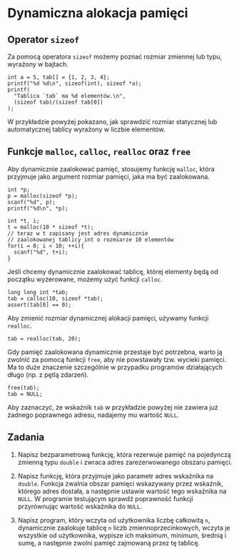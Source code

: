 Dynamiczna alokacja pamięci
=========================

Operator `sizeof`
-------------------------
Za pomocą operatora `sizeof` możemy
poznać rozmiar zmiennej lub typu,
wyrażony w bajtach.

    int a = 5, tab[] = {1, 2, 3, 4};
    printf("%d %d\n", sizeof(int), sizeof *a);
    printf(
      "Tablica `tab` ma %d elementów.\n",
      (sizeof tab)/(sizeof tab[0])
    );

W przykładzie powyżej pokazano,
jak sprawdzić rozmiar statycznej lub automatycznej
tablicy wyrażony w liczbie elementów.

Funkcje `malloc`, `calloc`, `realloc` oraz `free`
-------------------------
Aby dynamicznie zaalokować pamięć,
stosujemy funkcję `malloc`,
która przyjmuje jako argument
rozmiar pamięci, jaka ma być zaalokowana.

    int *p;
    p = malloc(sizeof *p);
    scanf("%d", p);
    printf("%d\n", *p);

    int *t, i;
    t = malloc(10 * sizeof *t);
    // teraz w t zapisany jest adres dynamicznie
    // zaalokowanej tablicy int o rozmiarze 10 elementów
    for(i = 0; i < 10; ++i){
      scanf("%d", t+i);
    }

Jeśli chcemy dynamicznie zaalokować tablicę,
której elementy będą od początku wyzerowane,
możemy użyć funkcji `calloc`.

    long long int *tab;
    tab = calloc(10, sizeof *tab);
    assert(tab[0] == 0);

Aby zmienić rozmiar dynamicznej alokacji pamięci,
używamy funkcji `realloc`.

    tab = realloc(tab, 20);

Gdy pamięć zaalokowana dynamicznie przestaje
być potrzebna, warto ją zwolnić za pomocą funkcji `free`,
aby nie powstawały tzw. wycieki pamięci.
Ma to duże znaczenie szczególnie w przypadku
programów działających długo (np. z pętlą zdarzeń).

    free(tab);
    tab = NULL;

Aby zaznaczyć, że wskaźnik `tab` w przykładzie powyżej
nie zawiera już żadnego poprawnego adresu,
nadajemy mu wartość `NULL`.

Zadania
-------------------------

1.  Napisz bezparametrową funkcję,
    która rezerwuje pamięć na pojedynczą
    zmienną typu `double` i zwraca
    adres zarezerwowanego obszaru pamięci.

2.  Napisz funkcję, która przyjmuje jako parametr
    adres wskaźnika na `double`.
    Funkcja zwalnia obszar pamięci
    wskazywany przez wskaźnik, którego adres dostała,
    a następnie ustawie wartość tego wskaźnika na `NULL`.
    W programie testującym sprawdź poprawność
    funkcji przyrównując wartość wskaźnika do `NULL`.

3.  Napisz program, który wczyta od użytkownika
    liczbę całkowitą `n`, dynamicznie zaalokuje tablicę
    `n` liczb zmiennoprzecinkowych,
    wczyta je wszystkie od użytkownika,
    wypisze ich maksimum, minimum, średnią i sumę,
    a następnie zwolni pamięć zajmowaną przez tę tablicę.
